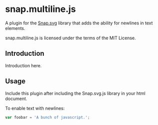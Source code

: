 snap.multiline.js
=================

A plugin for the [Snap.svg](http://snapsvg.io/) library that adds the ability for newlines in text elements.

snap.multiline.js is licensed under the terms of the MIT License.

## Introduction
Introduction here.

## Usage
Include this plugin after including the Snap.svg.js library in your html document.

To enable text with newlines:

```javascript
var foobar = 'A bunch of javascript.';
```

